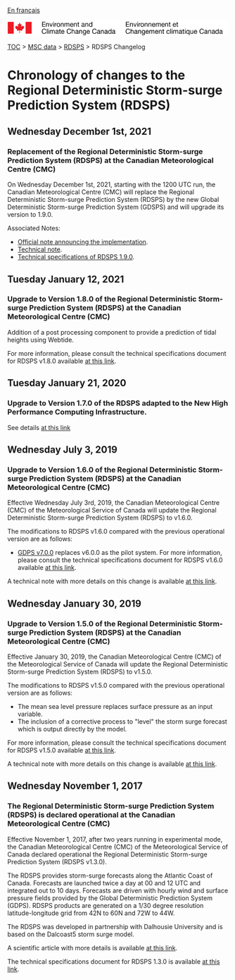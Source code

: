 [En français](changelog_rdsps_fr.md)

![ECCC logo](../../img_eccc-logo.png)

[TOC](../../readme_en.md) > [MSC data](../readme_en.md) > [RDSPS](readme_rdsps_en.md) > RDSPS Changelog

# Chronology of changes to the Regional Deterministic Storm-surge Prediction System (RDSPS)

## Wednesday December 1st, 2021

### Replacement of the Regional Deterministic Storm-surge Prediction System (RDSPS) at the Canadian Meteorological Centre (CMC)

On Wednesday December 1st, 2021, starting with the 1200 UTC run, the Canadian Meteorological Centre (CMC) will replace the Regional Deterministic Storm-surge Prediction System (RDSPS) by the new Global Deterministic Storm-surge Prediction System (GDSPS) and will upgrade its version to 1.9.0.

Associated Notes:

* [Official note announcing the implementation](http://dd.weather.gc.ca/doc/genots/2021/11/26/NOCN03_CWAO_262118___50159).
* [Technical note](https://collaboration.cmc.ec.gc.ca/cmc/cmoi/product_guide/docs/tech_notes/technote_rdsps-190_e.pdf).
* [Technical specifications of RDSPS 1.9.0](https://collaboration.cmc.ec.gc.ca/cmc/cmoi/product_guide/docs/tech_specifications/tech_specifications_RDSPS_1.9.0_e.pdf).

## Tuesday January 12, 2021

### Upgrade to Version 1.8.0 of the Regional Deterministic Storm-surge Prediction System (RDSPS) at the Canadian Meteorological Centre (CMC)

Addition of a post processing component to provide a prediction of tidal heights using Webtide.

For more information, please consult the technical specifications document for RDSPS v1.8.0 available [at this link](https://collaboration.cmc.ec.gc.ca/cmc/CMOI/product_guide/docs/tech_specifications/tech_specifications_RDSPS_1.8.0_e.pdf).

## Tuesday January 21, 2020

### Upgrade to Version 1.7.0 of the RDSPS adapted to the New High Performance Computing Infrastructure.

See details [at this link](../changelog_multisystems_en.md)

## Wednesday July 3, 2019

### Upgrade to Version 1.6.0 of the Regional Deterministic Storm-surge Prediction System (RDSPS) at the Canadian Meteorological Centre (CMC)

Effective Wednesday July 3rd, 2019, the Canadian Meteorological Centre (CMC) of the Meteorological Service of Canada will update the Regional Deterministic Storm-surge Prediction System (RDSPS) to v1.6.0.

The modifications to RDSPS v1.6.0 compared with the previous operational version are as follows:

* [GDPS v7.0.0](/../nwp_gdps/changelog_gdps_en.md) replaces v6.0.0 as the pilot system.
For more information, please consult the technical specifications document for RDSPS v1.6.0 available [at this link](https://collaboration.cmc.ec.gc.ca/cmc/CMOI/product_guide/docs/tech_specifications/tech_specifications_RDSPS_1.6.0_e.pdf).

A technical note with more details on this change is available [at this link](https://collaboration.cmc.ec.gc.ca/cmc/CMOI/product_guide/docs/tech_notes/technote_rdsps-160_e.pdf).

## Wednesday January 30, 2019

### Upgrade to Version 1.5.0 of the Regional Deterministic Storm-surge Prediction System (RDSPS) at the Canadian Meteorological Centre (CMC)

Effective January 30, 2019, the Canadian Meteorological Centre (CMC) of the Meteorological Service of Canada will update the Regional Deterministic Storm-surge Prediction System (RDSPS) to v1.5.0.

The modifications to RDSPS v1.5.0 compared with the previous operational version are as follows:

* The mean sea level pressure replaces surface pressure as an input variable.
* The inclusion of a corrective process to "level" the storm surge forecast which is output directly by the model.

For more information, please consult the technical specifications document for RDSPS v1.5.0 available [at this link](https://collaboration.cmc.ec.gc.ca/cmc/CMOI/product_guide/docs/tech_specifications/tech_specifications_RDSPS_1.5.0_e.pdf).

A technical note with more details on this change is available [at this link](https://collaboration.cmc.ec.gc.ca/cmc/CMOI/product_guide/docs/tech_notes/technote_rdsps-150_e.pdf).

## Wednesday November 1, 2017

### The Regional Deterministic Storm-surge Prediction System (RDSPS) is declared operational at the Canadian Meteorological Centre (CMC)

Effective November 1, 2017, after two years running in experimental mode, the Canadian Meteorological Centre (CMC) of the Meteorological Service of Canada declared operational the Regional Deterministic Storm-surge Prediction System (RDSPS v1.3.0).

The RDSPS provides storm-surge forecasts along the Atlantic Coast of Canada. Forecasts are launched twice a day at 00 and 12 UTC and integrated out to 10 days. Forecasts are driven with hourly wind and surface pressure fields provided by the Global Deterministic Prediction System (GDPS). RDSPS products are generated on a 1/30 degree resolution latitude-longitude grid from 42N to 60N and 72W to 44W.

The RDSPS was developed in partnership with Dalhousie University and is based on the Dalcoast5 storm surge model.

A scientific article with more details is available [at this link](https://www.sciencedirect.com/science/article/pii/S1463500314001772).

The technical specifications document for RDSPS 1.3.0 is available [at this link](https://collaboration.cmc.ec.gc.ca/cmc/CMOI/product_guide/docs/tech_specifications/tech_specifications_RDSPS_1.3.0_e.pdf).
